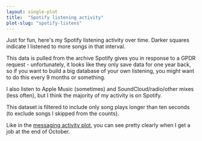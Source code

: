```yaml
---
layout: single-plot
title:  "Spotify listening activity"
plot-slug: "spotify-listens"
---
```


Just for fun, here's my Spotify listening activity over time. Darker squares indicate I listened to more songs in that interval.

This data is pulled from the archive Spotify gives you in response to a GPDR request - unfortunately, it looks like they only save data for one year back, so if you want to build a big database of your own listening, you might want to do this every 9 months or something.

I also listen to Apple Music (sometimes) and SoundCloud/radio/other mixes (less often), but I think the majority of my activity is on Spotify.

This dataset is filtered to include only song plays longer than ten seconds (to exclude songs I skipped from the counts).

Like in the [messaging activity plot](messaging-activity-histogram.md), you can see pretty clearly when I get a job at the end of October.